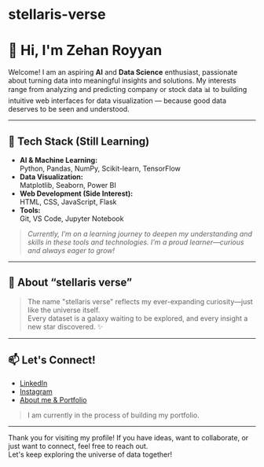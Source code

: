 # stellaris-verse
# 🌌 Hi, I'm Zehan Royyan

Welcome! I am an aspiring **AI** and **Data Science** enthusiast, passionate about turning data into meaningful insights and solutions. My interests range from analyzing and predicting company or stock data 📊 to building intuitive web interfaces for data visualization — because good data deserves to be seen and understood.

---

## 🚀 Tech Stack (Still Learning)
- **AI & Machine Learning:**  
  Python, Pandas, NumPy, Scikit-learn, TensorFlow  
- **Data Visualization:**  
  Matplotlib, Seaborn, Power BI  
- **Web Development (Side Interest):**  
  HTML, CSS, JavaScript, Flask  
- **Tools:**  
  Git, VS Code, Jupyter Notebook

> _Currently, I’m on a learning journey to deepen my understanding and skills in these tools and technologies. I’m a proud learner—curious and always eager to grow!_

---

## 🌠 About “stellaris verse”
> The name "stellaris verse" reflects my ever-expanding curiosity—just like the universe itself.  
> Every dataset is a galaxy waiting to be explored, and every insight a new star discovered. ✨

---

## 📫 Let's Connect!
- [LinkedIn](https://linkedin.com)
- [Instagram](https://instagram.com)
- [About me & Portfolio](https://zehanroyyan.vercel.app/)
> I am currently in the process of building my portfolio.
---

Thank you for visiting my profile! If you have ideas, want to collaborate, or just want to connect, feel free to reach out.  
Let's keep exploring the universe of data together!
